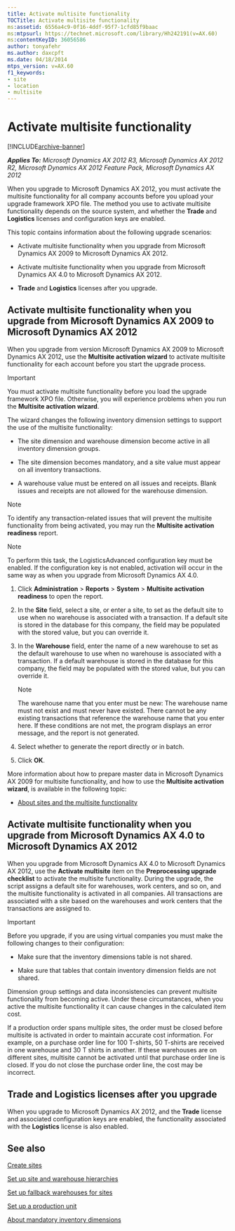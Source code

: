 ```yaml
---
title: Activate multisite functionality
TOCTitle: Activate multisite functionality
ms:assetid: 6556a4c9-0f16-4ddf-95f7-1cfd85f9baac
ms:mtpsurl: https://technet.microsoft.com/library/Hh242191(v=AX.60)
ms:contentKeyID: 36056586
author: tonyafehr
ms.author: daxcpft
ms.date: 04/18/2014
mtps_version: v=AX.60
f1_keywords:
- site
- location
- multisite
---
```


# Activate multisite functionality 


[!INCLUDE[archive-banner](includes/archive-banner.md)]


_**Applies To:** Microsoft Dynamics AX 2012 R3, Microsoft Dynamics AX 2012 R2, Microsoft Dynamics AX 2012 Feature Pack, Microsoft Dynamics AX 2012_

When you upgrade to Microsoft Dynamics AX 2012, you must activate the multisite functionality for all company accounts before you upload your upgrade framework XPO file. The method you use to activate multisite functionality depends on the source system, and whether the **Trade** and **Logistics** licenses and configuration keys are enabled.

This topic contains information about the following upgrade scenarios:

  - Activate multisite functionality when you upgrade from Microsoft Dynamics AX 2009 to Microsoft Dynamics AX 2012.

  - Activate multisite functionality when you upgrade from Microsoft Dynamics AX 4.0 to Microsoft Dynamics AX 2012.

  - **Trade** and **Logistics** licenses after you upgrade.

## Activate multisite functionality when you upgrade from Microsoft Dynamics AX 2009 to Microsoft Dynamics AX 2012

When you upgrade from version Microsoft Dynamics AX 2009 to Microsoft Dynamics AX 2012, use the **Multisite activation wizard** to activate multisite functionality for each account before you start the upgrade process.


> [!IMPORTANT]
> <P>You must activate multisite functionality before you load the upgrade framework XPO file. Otherwise, you will experience problems when you run the <STRONG>Multisite activation wizard</STRONG>.</P>



The wizard changes the following inventory dimension settings to support the use of the multisite functionality:

  - The site dimension and warehouse dimension become active in all inventory dimension groups.

  - The site dimension becomes mandatory, and a site value must appear on all inventory transactions.

  - A warehouse value must be entered on all issues and receipts. Blank issues and receipts are not allowed for the warehouse dimension.


> [!NOTE]
> <P>To identify any transaction-related issues that will prevent the multisite functionality from being activated, you may run the <STRONG>Multisite activation readiness</STRONG> report.</P>




> [!NOTE]
> <P>To perform this task, the LogisticsAdvanced configuration key must be enabled. If the configuration key is not enabled, activation will occur in the same way as when you upgrade from Microsoft Dynamics AX 4.0.</P>



1.  Click **Administration** \> **Reports** \> **System** \> **Multisite activation readiness** to open the report.

2.  In the **Site** field, select a site, or enter a site, to set as the default site to use when no warehouse is associated with a transaction. If a default site is stored in the database for this company, the field may be populated with the stored value, but you can override it.

3.  In the **Warehouse** field, enter the name of a new warehouse to set as the default warehouse to use when no warehouse is associated with a transaction. If a default warehouse is stored in the database for this company, the field may be populated with the stored value, but you can override it.
    

    > [!NOTE]
    > <P>The warehouse name that you enter must be new: The warehouse name must not exist and must never have existed. There cannot be any existing transactions that reference the warehouse name that you enter here. If these conditions are not met, the program displays an error message, and the report is not generated.</P>



4.  Select whether to generate the report directly or in batch.

5.  Click **OK**.

More information about how to prepare master data in Microsoft Dynamics AX 2009 for multisite functionality, and how to use the **Multisite activation wizard**, is available in the following topic:

  - [About sites and the multisite functionality](about-sites-and-the-multisite-functionality.md)

## Activate multisite functionality when you upgrade from Microsoft Dynamics AX 4.0 to Microsoft Dynamics AX 2012

When you upgrade from Microsoft Dynamics AX 4.0 to Microsoft Dynamics AX 2012, use the **Activate multisite** item on the **Preprocessing upgrade checklist** to activate the multisite functionality. During the upgrade, the script assigns a default site for warehouses, work centers, and so on, and the multisite functionality is activated in all companies. All transactions are associated with a site based on the warehouses and work centers that the transactions are assigned to.


> [!IMPORTANT]
> <P>Before you upgrade, if you are using virtual companies you must make the following changes to their configuration:</P>
> <UL>
> <LI>
> <P>Make sure that the inventory dimensions table is not shared.</P>
> <LI>
> <P>Make sure that tables that contain inventory dimension fields are not shared.</P></LI></UL>
> <P>Dimension group settings and data inconsistencies can prevent multisite functionality from becoming active. Under these circumstances, when you active the multisite functionality it can cause changes in the calculated item cost.</P>
> <P>If a production order spans multiple sites, the order must be closed before multisite is activated in order to maintain accurate cost information. For example, on a purchase order line for 100 T-shirts, 50 T-shirts are received in one warehouse and 30 T shirts in another. If these warehouses are on different sites, multisite cannot be activated until that purchase order line is closed. If you do not close the purchase order line, the cost may be incorrect.</P>



## Trade and Logistics licenses after you upgrade

When you upgrade to Microsoft Dynamics AX 2012, and the **Trade** license and associated configuration keys are enabled, the functionality associated with the **Logistics** license is also enabled.

## See also

[Create sites](create-sites.md)

[Set up site and warehouse hierarchies](set-up-site-and-warehouse-hierarchies.md)

[Set up fallback warehouses for sites](set-up-fallback-warehouses-for-sites.md)

[Set up a production unit](set-up-a-production-unit.md)

[About mandatory inventory dimensions](about-mandatory-inventory-dimensions.md)

  


